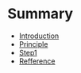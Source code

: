 # Summary

* [Introduction](README.md)
* [Principle](principle.md)
* [Step1](step1.md)
* [Refference](refference.md)

